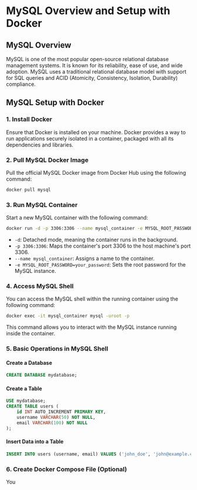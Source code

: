 # MySQL Overview and Setup with Docker

## MySQL Overview

MySQL is one of the most popular open-source relational database management systems. It is known for its reliability, ease of use, and wide adoption. MySQL uses a traditional relational database model with support for SQL queries and ACID (Atomicity, Consistency, Isolation, Durability) compliance.

## MySQL Setup with Docker

### 1. Install Docker

Ensure that Docker is installed on your machine. Docker provides a way to run applications securely isolated in a container, packaged with all its dependencies and libraries.

### 2. Pull MySQL Docker Image

Pull the official MySQL Docker image from Docker Hub using the following command:

```bash
docker pull mysql
```

### 3. Run MySQL Container

Start a new MySQL container with the following command:

```bash
docker run -d -p 3306:3306 --name mysql_container -e MYSQL_ROOT_PASSWORD=your_password mysql
```

- `-d`: Detached mode, meaning the container runs in the background.
- `-p 3306:3306`: Maps the container's port 3306 to the host machine's port 3306.
- `--name mysql_container`: Assigns a name to the container.
- `-e MYSQL_ROOT_PASSWORD=your_password`: Sets the root password for the MySQL instance.

### 4. Access MySQL Shell

You can access the MySQL shell within the running container using the following command:

```bash
docker exec -it mysql_container mysql -uroot -p
```

This command allows you to interact with the MySQL instance running inside the container.

### 5. Basic Operations in MySQL Shell

#### Create a Database

```sql
CREATE DATABASE mydatabase;
```

#### Create a Table

```sql
USE mydatabase;
CREATE TABLE users (
    id INT AUTO_INCREMENT PRIMARY KEY,
    username VARCHAR(50) NOT NULL,
    email VARCHAR(100) NOT NULL
);
```

#### Insert Data into a Table

```sql
INSERT INTO users (username, email) VALUES ('john_doe', 'john@example.com');
```

### 6. Create Docker Compose File (Optional)

You